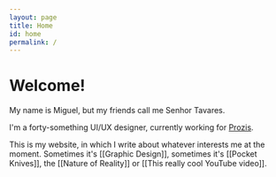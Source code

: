 ```yaml
---
layout: page
title: Home
id: home
permalink: /
---
```


# Welcome!

My name is Miguel, but my friends call me Senhor Tavares.

I'm a forty-something UI/UX designer, currently working for [Prozis](https://www.prozis.com).

This is my website, in which I write about whatever interests me at the moment. Sometimes it's [[Graphic Design]], sometimes it's [[Pocket Knives]], the [[Nature of Reality]] or [[This really cool YouTube video]].